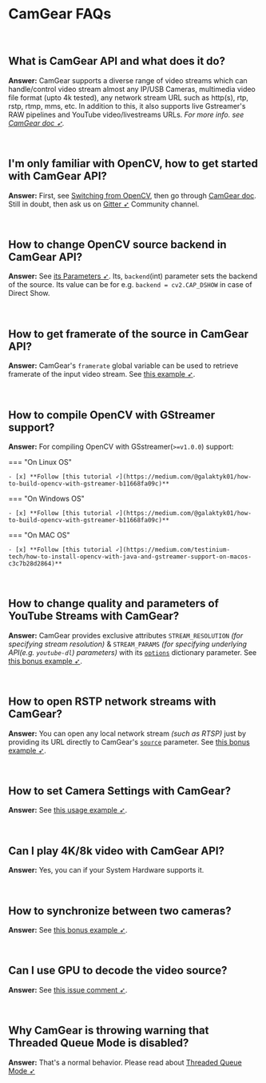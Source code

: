 <!--
===============================================
vidgear library source-code is deployed under the Apache 2.0 License:

Copyright (c) 2019 Abhishek Thakur(@abhiTronix) <abhi.una12@gmail.com>

Licensed under the Apache License, Version 2.0 (the "License");
you may not use this file except in compliance with the License.
You may obtain a copy of the License at

   http://www.apache.org/licenses/LICENSE-2.0

Unless required by applicable law or agreed to in writing, software
distributed under the License is distributed on an "AS IS" BASIS,
WITHOUT WARRANTIES OR CONDITIONS OF ANY KIND, either express or implied.
See the License for the specific language governing permissions and
limitations under the License.
===============================================
-->

# CamGear FAQs

&nbsp;

## What is CamGear API and what does it do?

**Answer:** CamGear supports a diverse range of video streams which can handle/control video stream almost any IP/USB Cameras, multimedia video file format (upto 4k tested), any network stream URL such as http(s), rtp, rstp, rtmp, mms, etc. In addition to this, it also supports live Gstreamer's RAW pipelines and YouTube video/livestreams URLs. _For more info. see [CamGear doc ➶](../../gears/camgear/overview/)._

&nbsp;

## I'm only familiar with OpenCV, how to get started with CamGear API?

**Answer:** First, see [Switching from OpenCV](../../switch_from_cv/#switching-videocapture-apis), then go through [CamGear doc](../../gears/camgear/overview/). Still in doubt, then ask us on [Gitter ➶](https://gitter.im/vidgear/community) Community channel.

&nbsp;


## How to change OpenCV source backend in CamGear API?

**Answer:** See [its Parameters ➶](../../gears/camgear/params/). Its, `backend`(int) parameter sets the backend of the source. Its value can be for e.g. `backend = cv2.CAP_DSHOW` in case of Direct Show.

&nbsp;

## How to get framerate of the source in CamGear API?

**Answer:** CamGear's `framerate` global variable can be used to retrieve framerate of the input video stream.  See [this example ➶](../../gears/writegear/compression/usage/#using-compression-mode-with-controlled-framerate).

&nbsp;

## How to compile OpenCV with GStreamer support?

**Answer:** For compiling OpenCV with GSstreamer(`>=v1.0.0`) support:

=== "On Linux OS"

    - [x] **Follow [this tutorial ➶](https://medium.com/@galaktyk01/how-to-build-opencv-with-gstreamer-b11668fa09c)**

=== "On Windows OS"

    - [x] **Follow [this tutorial ➶](https://medium.com/@galaktyk01/how-to-build-opencv-with-gstreamer-b11668fa09c)**

=== "On MAC OS"
    
    - [x] **Follow [this tutorial ➶](https://medium.com/testinium-tech/how-to-install-opencv-with-java-and-gstreamer-support-on-macos-c3c7b28d2864)**

&nbsp;


## How to change quality and parameters of YouTube Streams with CamGear?

**Answer:** CamGear provides exclusive attributes `STREAM_RESOLUTION` _(for specifying stream resolution)_ & `STREAM_PARAMS` _(for specifying underlying API(e.g. `youtube-dl`) parameters)_ with its [`options`](../../gears/camgear/params/#options) dictionary parameter. See [this bonus example ➶](../camgear_ex/#using-variable-youtube-dl-parameters-in-camgear).


&nbsp;


## How to open RSTP network streams with CamGear?

**Answer:** You can open any local network stream _(such as RTSP)_ just by providing its URL directly to CamGear's [`source`](../../gears/camgear/params/#source) parameter. See [this bonus example ➶](../camgear_ex/#using-camgear-for-capturing-rstprtmp-urls).

&nbsp;

## How to set Camera Settings with CamGear?

**Answer:** See [this usage example ➶](../../gears/camgear/usage/#using-camgear-with-variable-camera-properties).

&nbsp;

## Can I play 4K/8k video with CamGear API?

**Answer:** Yes, you can if your System Hardware supports it.

&nbsp;

## How to synchronize between two cameras?

**Answer:** See [this bonus example ➶](../camgear_ex/#synchronizing-two-sources-in-camgear).

&nbsp;

## Can I use GPU to decode the video source?

**Answer:** See [this issue comment ➶](https://github.com/abhiTronix/vidgear/issues/69#issuecomment-551112764).

&nbsp;

## Why CamGear is throwing warning that Threaded Queue Mode is disabled?

**Answer:** That's a normal behavior. Please read about [Threaded Queue Mode ➶](../../bonus/TQM/)

&nbsp;